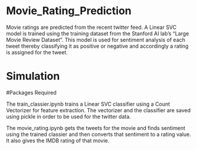 Movie_Rating_Prediction
=======================
Movie ratings are predicted from the recent twitter feed. A Linear SVC model is trained using the training dataset from the Stanford AI lab’s “Large Movie Review Dataset”. This model is used for sentiment analysis of each tweet thereby classifying it as positive or negative and accordingly a rating is assigned for the tweet.

Simulation
=======================

#Packages Required

The train_classier.ipynb trains a Linear SVC classifier using a Count Vectorizer for feature extraction. The vectorizer and the classifier are saved using pickle in order to be used for the twitter data.

The movie_rating.ipynb gets the tweets for the movie and finds sentiment using the trained classier and then converts that sentiment to a rating value. It also gives the IMDB rating of that movie.

